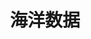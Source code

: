 ---
title: 海洋数据
tag: [guide, api, ocean, overview]
layout: guide-overview
description: 海洋数据API提供全球主要港口和城市的潮汐和潮流数据。
url: /docs/api/ocean/
ref: 0-api-ocean
---